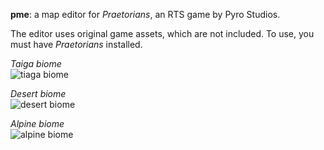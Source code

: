 **pme**: a map editor for _Praetorians_, an RTS game by Pyro Studios.

The editor uses original game assets, which are not included. To use, you must
have _Praetorians_ installed.

_Taiga biome_ <br>
![tiaga biome](https://user-images.githubusercontent.com/10160581/55694076-322fae80-5967-11e9-98c9-a256c801ab88.jpeg)

_Desert biome_ <br>
![desert biome](https://user-images.githubusercontent.com/10160581/55694077-322fae80-5967-11e9-8a8b-9b1bd3a9c2a2.jpeg)

_Alpine biome_ <br>
![alpine biome](https://user-images.githubusercontent.com/10160581/55694078-322fae80-5967-11e9-806f-6cc56d1a65cc.jpeg)
